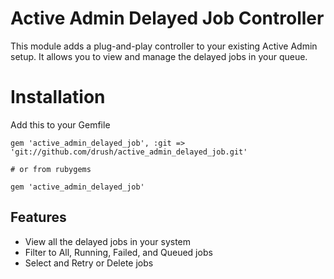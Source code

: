 # Active Admin Delayed Job Controller
This module adds a plug-and-play controller to your existing Active Admin setup.  It allows you to view and manage the delayed jobs in your queue.

# Installation
Add this to your Gemfile

```
gem 'active_admin_delayed_job', :git => 'git://github.com/drush/active_admin_delayed_job.git'

# or from rubygems

gem 'active_admin_delayed_job'
```

## Features

* View all the delayed jobs in your system
* Filter to All, Running, Failed, and Queued jobs
* Select and Retry or Delete jobs

